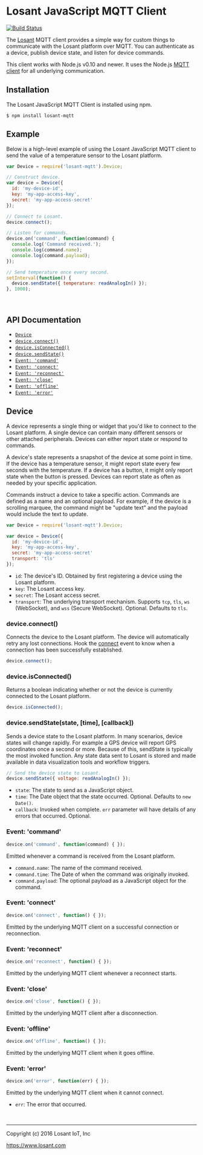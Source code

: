 # Losant JavaScript MQTT Client

[![Build Status](https://travis-ci.org/Losant/losant-mqtt-js.svg?branch=master)](https://travis-ci.org/Losant/losant-mqtt-js)

The [Losant](https://www.losant.com) MQTT client provides a simple way for
custom things to communicate with the Losant platform over MQTT.  You can
authenticate as a device, publish device state, and listen for device commands.

This client works with Node.js v0.10 and newer. It uses the Node.js [MQTT client](https://github.com/mqttjs/MQTT.js) for all underlying communication.

## Installation
The Losant JavaScript MQTT Client is installed using npm.

```
$ npm install losant-mqtt
```

## Example

Below is a high-level example of using the Losant JavaScript MQTT client to send the value of a temperature sensor to the Losant platform.

```javascript
var Device = require('losant-mqtt').Device;

// Construct device.
var device = Device({
  id: 'my-device-id',
  key: 'my-app-access-key',
  secret: 'my-app-access-secret'
});

// Connect to Losant.
device.connect();

// Listen for commands.
device.on('command', function(command) {
  console.log('Command received.');
  console.log(command.name);
  console.log(command.payload);
});

// Send temperature once every second.
setInterval(function() {
  device.sendState({ temperature: readAnalogIn() });
}, 1000);
```

<br/>

## API Documentation

*   [`Device`](#device)
  *   [`device.connect()`](#device-connect)
  *   [`device.isConnected()`](#device-isconnected)
  *   [`device.sendState()`](#device-sendstate)
  *   [`Event: 'command'`](#device-eventcommand)
  *   [`Event: 'connect'`](#device-eventconnect)
  *   [`Event: 'reconnect'`](#device-eventreconnect)
  *   [`Event: 'close'`](#device-eventclose)
  *   [`Event: 'offline'`](#device-eventoffline)
  *   [`Event: 'error'`](#device-eventerror)

<a name="device"></a>
## Device
A device represents a single thing or widget that you'd like to connect to the Losant platform. A single device can contain many different sensors or other attached peripherals. Devices can either report state or respond to commands.

A device's state represents a snapshot of the device at some point in time. If the device has a temperature sensor, it might report state every few seconds with the temperature. If a device has a button, it might only report state when the button is pressed. Devices can report state as often as needed by your specific application.

Commands instruct a device to take a specific action. Commands are defined as a name and an optional payload. For example, if the device is a scrolling marquee, the command might be "update text" and the payload would include the text to update.

```javascript
var Device = require('losant-mqtt').Device;

var device = Device({
  id: 'my-device-id',
  key: 'my-app-access-key',
  secret: 'my-app-access-secret'
  transport: 'tls'
});
```

* `id`: The device's ID. Obtained by first registering a device using the Losant platform.
* `key`: The Losant access key.
* `secret`: The Losant access secret.
* `transport`: The underlying transport mechanism. Supports `tcp`, `tls`, `ws` (WebSocket), and `wss` (Secure WebSocket). Optional. Defaults to `tls`.

<a name="device-connect"></a>
### device.connect()

Connects the device to the Losant platform. The device will automatically retry any lost connections. Hook the [connect](#device-eventconnect) event to know when a connection has been successfully established.

```javascript
device.connect();
```

<a name="device-isconnected"></a>
### device.isConnected()

Returns a boolean indicating whether or not the device is currently connected to the Losant platform.

```javascript
device.isConnected();
```

<a name="device-sendstate"></a>
### device.sendState(state, [time], [callback])

Sends a device state to the Losant platform. In many scenarios, device states will change rapidly. For example a GPS device will report GPS coordinates once a second or more. Because of this, sendState is typically the most invoked function. Any state data sent to Losant is stored and made available in data visualization tools and workflow triggers.

```javascript
// Send the device state to Losant.
device.sendState({ voltage: readAnalogIn() });
```

*   `state`: The state to send as a JavaScript object.
*   `time`: The Date object that the state occurred. Optional. Defaults to `new Date()`.
*   `callback`: Invoked when complete. `err` parameter will have details of any errors that occurred. Optional.

<a name="device-eventcommand"></a>
### Event: 'command'

```javascript
device.on('command', function(command) { });
```

Emitted whenever a command is received from the Losant platform.

*   `command.name`: The name of the command received.
*   `command.time`: The Date of when the command was originally invoked.
*   `command.payload`: The optional payload as a JavaScript object for the command.

<a name="device-eventconnect"></a>
### Event: 'connect'

```javascript
device.on('connect', function() { });
```

Emitted by the underlying MQTT client on a successful connection or reconnection.

<a name="device-eventreconnect"></a>
### Event: 'reconnect'

```javascript
device.on('reconnect', function() { });
```

Emitted by the underlying MQTT client whenever a reconnect starts.

<a name="device-eventclose"></a>
### Event: 'close'

```javascript
device.on('close', function() { });
```

Emitted by the underlying MQTT client after a disconnection.

<a name="device-eventoffline"></a>
### Event: 'offline'

```javascript
device.on('offline', function() { });
```

Emitted by the underlying MQTT client when it goes offline.

<a name="device-eventerror"></a>
### Event: 'error'

```javascript
device.on('error', function(err) { });
```

Emitted by the underlying MQTT client when it cannot connect.

* `err`: The error that occurred.

<br/>

*****

Copyright (c) 2016 Losant IoT, Inc

<https://www.losant.com>
